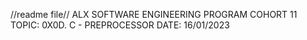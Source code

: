 //readme file//
ALX SOFTWARE ENGINEERING PROGRAM
COHORT 11
TOPIC: 0X0D. C - PREPROCESSOR
DATE: 16/01/2023
